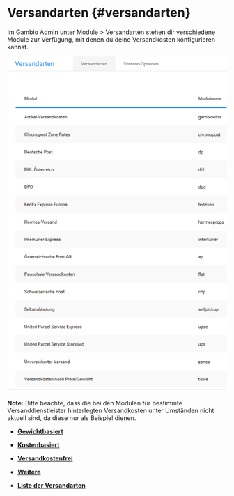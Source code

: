 # Versandarten {#versandarten}

Im Gambio Admin unter Module \> Versandarten stehen dir verschiedene Module zur Verfügung, mit denen du deine Versandkosten konfigurieren kannst.

![](Bilder/Abb060_UebersichtUeberDieVersandarten.PNG "Übersicht über die Versandarten")

**Note:** Bitte beachte, dass die bei den Modulen für bestimmte Versanddienstleister hinterlegten Versandkosten unter Umständen nicht aktuell sind, da diese nur als Beispiel dienen.

-   **[Gewichtbasiert](7_1_1_Gewichtbasiert.md)**  

-   **[Kostenbasiert](7_1_2_Kostenbasiert.md)**  

-   **[Versandkostenfrei](7_1_3_Versandkostenfrei.md)**  

-   **[Weitere](7_1_4_Weitere.md)**  

-   **[Liste der Versandarten](7_1_5_Liste_der_Versandarten.md)**  




